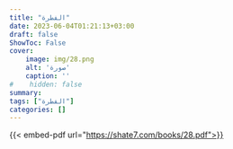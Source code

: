 ```yaml
---
title: "الفطرة"
date: 2023-06-04T01:21:13+03:00
draft: false
ShowToc: False
cover:
    image: img/28.png
    alt: 'صورة'
    caption: ''
#    hidden: false
summary: 
tags: ["الفطرة"]
categories: []
---
```

{{< embed-pdf url="https://shate7.com/books/28.pdf">}} 


